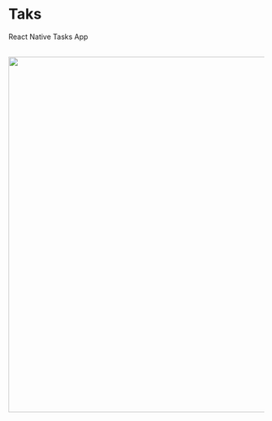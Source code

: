 # Taks
React Native Tasks App


<br>
<img height="700" src="https://github.com/OdongoWaga/Taks/blob/master/assets/Jul-26-2019%2022-02-16.gif" />
 <br>
